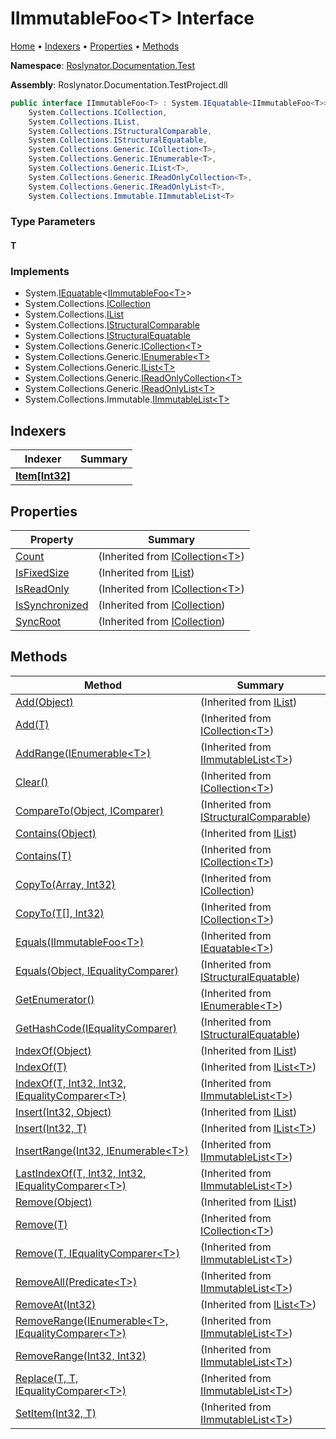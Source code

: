 <a name="_top"></a>

# IImmutableFoo\<T> Interface

[Home](../../../../README.md#_top) &#x2022; [Indexers](#indexers) &#x2022; [Properties](#properties) &#x2022; [Methods](#methods)

**Namespace**: [Roslynator.Documentation.Test](../README.md#_top)

**Assembly**: Roslynator\.Documentation\.TestProject\.dll

```csharp
public interface IImmutableFoo<T> : System.IEquatable<IImmutableFoo<T>>,
    System.Collections.ICollection,
    System.Collections.IList,
    System.Collections.IStructuralComparable,
    System.Collections.IStructuralEquatable,
    System.Collections.Generic.ICollection<T>,
    System.Collections.Generic.IEnumerable<T>,
    System.Collections.Generic.IList<T>,
    System.Collections.Generic.IReadOnlyCollection<T>,
    System.Collections.Generic.IReadOnlyList<T>,
    System.Collections.Immutable.IImmutableList<T>
```

### Type Parameters

#### T

### Implements

* System\.[IEquatable](https://docs.microsoft.com/en-us/dotnet/api/system.iequatable-1)\<[IImmutableFoo\<T>](#_top)>
* System\.Collections\.[ICollection](https://docs.microsoft.com/en-us/dotnet/api/system.collections.icollection)
* System\.Collections\.[IList](https://docs.microsoft.com/en-us/dotnet/api/system.collections.ilist)
* System\.Collections\.[IStructuralComparable](https://docs.microsoft.com/en-us/dotnet/api/system.collections.istructuralcomparable)
* System\.Collections\.[IStructuralEquatable](https://docs.microsoft.com/en-us/dotnet/api/system.collections.istructuralequatable)
* System\.Collections\.Generic\.[ICollection\<T>](https://docs.microsoft.com/en-us/dotnet/api/system.collections.generic.icollection-1)
* System\.Collections\.Generic\.[IEnumerable\<T>](https://docs.microsoft.com/en-us/dotnet/api/system.collections.generic.ienumerable-1)
* System\.Collections\.Generic\.[IList\<T>](https://docs.microsoft.com/en-us/dotnet/api/system.collections.generic.ilist-1)
* System\.Collections\.Generic\.[IReadOnlyCollection\<T>](https://docs.microsoft.com/en-us/dotnet/api/system.collections.generic.ireadonlycollection-1)
* System\.Collections\.Generic\.[IReadOnlyList\<T>](https://docs.microsoft.com/en-us/dotnet/api/system.collections.generic.ireadonlylist-1)
* System\.Collections\.Immutable\.[IImmutableList\<T>](https://docs.microsoft.com/en-us/dotnet/api/system.collections.immutable.iimmutablelist-1)

## Indexers

| Indexer | Summary |
| ------- | ------- |
| **[Item\[Int32\]](Item/README.md#_top)** | |

## Properties

| Property | Summary |
| -------- | ------- |
| [Count](https://docs.microsoft.com/en-us/dotnet/api/system.collections.generic.icollection-1.count) |  \(Inherited from [ICollection\<T>](https://docs.microsoft.com/en-us/dotnet/api/system.collections.generic.icollection-1)\) |
| [IsFixedSize](https://docs.microsoft.com/en-us/dotnet/api/system.collections.ilist.isfixedsize) |  \(Inherited from [IList](https://docs.microsoft.com/en-us/dotnet/api/system.collections.ilist)\) |
| [IsReadOnly](https://docs.microsoft.com/en-us/dotnet/api/system.collections.generic.icollection-1.isreadonly) |  \(Inherited from [ICollection\<T>](https://docs.microsoft.com/en-us/dotnet/api/system.collections.generic.icollection-1)\) |
| [IsSynchronized](https://docs.microsoft.com/en-us/dotnet/api/system.collections.icollection.issynchronized) |  \(Inherited from [ICollection](https://docs.microsoft.com/en-us/dotnet/api/system.collections.icollection)\) |
| [SyncRoot](https://docs.microsoft.com/en-us/dotnet/api/system.collections.icollection.syncroot) |  \(Inherited from [ICollection](https://docs.microsoft.com/en-us/dotnet/api/system.collections.icollection)\) |

## Methods

| Method | Summary |
| ------ | ------- |
| [Add(Object)](https://docs.microsoft.com/en-us/dotnet/api/system.collections.ilist.add) |  \(Inherited from [IList](https://docs.microsoft.com/en-us/dotnet/api/system.collections.ilist)\) |
| [Add(T)](https://docs.microsoft.com/en-us/dotnet/api/system.collections.generic.icollection-1.add) |  \(Inherited from [ICollection\<T>](https://docs.microsoft.com/en-us/dotnet/api/system.collections.generic.icollection-1)\) |
| [AddRange(IEnumerable\<T>)](https://docs.microsoft.com/en-us/dotnet/api/system.collections.immutable.iimmutablelist-1.addrange) |  \(Inherited from [IImmutableList\<T>](https://docs.microsoft.com/en-us/dotnet/api/system.collections.immutable.iimmutablelist-1)\) |
| [Clear()](https://docs.microsoft.com/en-us/dotnet/api/system.collections.generic.icollection-1.clear) |  \(Inherited from [ICollection\<T>](https://docs.microsoft.com/en-us/dotnet/api/system.collections.generic.icollection-1)\) |
| [CompareTo(Object, IComparer)](https://docs.microsoft.com/en-us/dotnet/api/system.collections.istructuralcomparable.compareto) |  \(Inherited from [IStructuralComparable](https://docs.microsoft.com/en-us/dotnet/api/system.collections.istructuralcomparable)\) |
| [Contains(Object)](https://docs.microsoft.com/en-us/dotnet/api/system.collections.ilist.contains) |  \(Inherited from [IList](https://docs.microsoft.com/en-us/dotnet/api/system.collections.ilist)\) |
| [Contains(T)](https://docs.microsoft.com/en-us/dotnet/api/system.collections.generic.icollection-1.contains) |  \(Inherited from [ICollection\<T>](https://docs.microsoft.com/en-us/dotnet/api/system.collections.generic.icollection-1)\) |
| [CopyTo(Array, Int32)](https://docs.microsoft.com/en-us/dotnet/api/system.collections.icollection.copyto) |  \(Inherited from [ICollection](https://docs.microsoft.com/en-us/dotnet/api/system.collections.icollection)\) |
| [CopyTo(T\[\], Int32)](https://docs.microsoft.com/en-us/dotnet/api/system.collections.generic.icollection-1.copyto) |  \(Inherited from [ICollection\<T>](https://docs.microsoft.com/en-us/dotnet/api/system.collections.generic.icollection-1)\) |
| [Equals(IImmutableFoo\<T>)](https://docs.microsoft.com/en-us/dotnet/api/system.iequatable-1.equals) |  \(Inherited from [IEquatable\<T>](https://docs.microsoft.com/en-us/dotnet/api/system.iequatable-1)\) |
| [Equals(Object, IEqualityComparer)](https://docs.microsoft.com/en-us/dotnet/api/system.collections.istructuralequatable.equals) |  \(Inherited from [IStructuralEquatable](https://docs.microsoft.com/en-us/dotnet/api/system.collections.istructuralequatable)\) |
| [GetEnumerator()](https://docs.microsoft.com/en-us/dotnet/api/system.collections.generic.ienumerable-1.getenumerator) |  \(Inherited from [IEnumerable\<T>](https://docs.microsoft.com/en-us/dotnet/api/system.collections.generic.ienumerable-1)\) |
| [GetHashCode(IEqualityComparer)](https://docs.microsoft.com/en-us/dotnet/api/system.collections.istructuralequatable.gethashcode) |  \(Inherited from [IStructuralEquatable](https://docs.microsoft.com/en-us/dotnet/api/system.collections.istructuralequatable)\) |
| [IndexOf(Object)](https://docs.microsoft.com/en-us/dotnet/api/system.collections.ilist.indexof) |  \(Inherited from [IList](https://docs.microsoft.com/en-us/dotnet/api/system.collections.ilist)\) |
| [IndexOf(T)](https://docs.microsoft.com/en-us/dotnet/api/system.collections.generic.ilist-1.indexof) |  \(Inherited from [IList\<T>](https://docs.microsoft.com/en-us/dotnet/api/system.collections.generic.ilist-1)\) |
| [IndexOf(T, Int32, Int32, IEqualityComparer\<T>)](https://docs.microsoft.com/en-us/dotnet/api/system.collections.immutable.iimmutablelist-1.indexof) |  \(Inherited from [IImmutableList\<T>](https://docs.microsoft.com/en-us/dotnet/api/system.collections.immutable.iimmutablelist-1)\) |
| [Insert(Int32, Object)](https://docs.microsoft.com/en-us/dotnet/api/system.collections.ilist.insert) |  \(Inherited from [IList](https://docs.microsoft.com/en-us/dotnet/api/system.collections.ilist)\) |
| [Insert(Int32, T)](https://docs.microsoft.com/en-us/dotnet/api/system.collections.generic.ilist-1.insert) |  \(Inherited from [IList\<T>](https://docs.microsoft.com/en-us/dotnet/api/system.collections.generic.ilist-1)\) |
| [InsertRange(Int32, IEnumerable\<T>)](https://docs.microsoft.com/en-us/dotnet/api/system.collections.immutable.iimmutablelist-1.insertrange) |  \(Inherited from [IImmutableList\<T>](https://docs.microsoft.com/en-us/dotnet/api/system.collections.immutable.iimmutablelist-1)\) |
| [LastIndexOf(T, Int32, Int32, IEqualityComparer\<T>)](https://docs.microsoft.com/en-us/dotnet/api/system.collections.immutable.iimmutablelist-1.lastindexof) |  \(Inherited from [IImmutableList\<T>](https://docs.microsoft.com/en-us/dotnet/api/system.collections.immutable.iimmutablelist-1)\) |
| [Remove(Object)](https://docs.microsoft.com/en-us/dotnet/api/system.collections.ilist.remove) |  \(Inherited from [IList](https://docs.microsoft.com/en-us/dotnet/api/system.collections.ilist)\) |
| [Remove(T)](https://docs.microsoft.com/en-us/dotnet/api/system.collections.generic.icollection-1.remove) |  \(Inherited from [ICollection\<T>](https://docs.microsoft.com/en-us/dotnet/api/system.collections.generic.icollection-1)\) |
| [Remove(T, IEqualityComparer\<T>)](https://docs.microsoft.com/en-us/dotnet/api/system.collections.immutable.iimmutablelist-1.remove) |  \(Inherited from [IImmutableList\<T>](https://docs.microsoft.com/en-us/dotnet/api/system.collections.immutable.iimmutablelist-1)\) |
| [RemoveAll(Predicate\<T>)](https://docs.microsoft.com/en-us/dotnet/api/system.collections.immutable.iimmutablelist-1.removeall) |  \(Inherited from [IImmutableList\<T>](https://docs.microsoft.com/en-us/dotnet/api/system.collections.immutable.iimmutablelist-1)\) |
| [RemoveAt(Int32)](https://docs.microsoft.com/en-us/dotnet/api/system.collections.generic.ilist-1.removeat) |  \(Inherited from [IList\<T>](https://docs.microsoft.com/en-us/dotnet/api/system.collections.generic.ilist-1)\) |
| [RemoveRange(IEnumerable\<T>, IEqualityComparer\<T>)](https://docs.microsoft.com/en-us/dotnet/api/system.collections.immutable.iimmutablelist-1.removerange) |  \(Inherited from [IImmutableList\<T>](https://docs.microsoft.com/en-us/dotnet/api/system.collections.immutable.iimmutablelist-1)\) |
| [RemoveRange(Int32, Int32)](https://docs.microsoft.com/en-us/dotnet/api/system.collections.immutable.iimmutablelist-1.removerange) |  \(Inherited from [IImmutableList\<T>](https://docs.microsoft.com/en-us/dotnet/api/system.collections.immutable.iimmutablelist-1)\) |
| [Replace(T, T, IEqualityComparer\<T>)](https://docs.microsoft.com/en-us/dotnet/api/system.collections.immutable.iimmutablelist-1.replace) |  \(Inherited from [IImmutableList\<T>](https://docs.microsoft.com/en-us/dotnet/api/system.collections.immutable.iimmutablelist-1)\) |
| [SetItem(Int32, T)](https://docs.microsoft.com/en-us/dotnet/api/system.collections.immutable.iimmutablelist-1.setitem) |  \(Inherited from [IImmutableList\<T>](https://docs.microsoft.com/en-us/dotnet/api/system.collections.immutable.iimmutablelist-1)\) |

